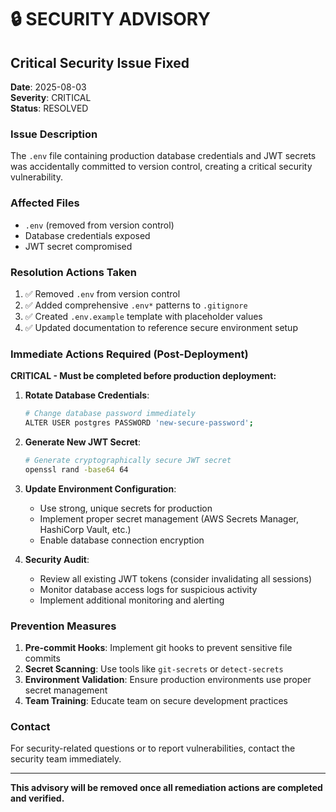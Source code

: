 # 🔒 SECURITY ADVISORY

## Critical Security Issue Fixed

**Date**: 2025-08-03  
**Severity**: CRITICAL  
**Status**: RESOLVED

### Issue Description

The `.env` file containing production database credentials and JWT secrets was accidentally committed to version control, creating a critical security vulnerability.

### Affected Files
- `.env` (removed from version control)
- Database credentials exposed
- JWT secret compromised

### Resolution Actions Taken

1. ✅ Removed `.env` from version control
2. ✅ Added comprehensive `.env*` patterns to `.gitignore`  
3. ✅ Created `.env.example` template with placeholder values
4. ✅ Updated documentation to reference secure environment setup

### Immediate Actions Required (Post-Deployment)

**CRITICAL - Must be completed before production deployment:**

1. **Rotate Database Credentials**:
   ```bash
   # Change database password immediately
   ALTER USER postgres PASSWORD 'new-secure-password';
   ```

2. **Generate New JWT Secret**:
   ```bash
   # Generate cryptographically secure JWT secret
   openssl rand -base64 64
   ```

3. **Update Environment Configuration**:
   - Use strong, unique secrets for production
   - Implement proper secret management (AWS Secrets Manager, HashiCorp Vault, etc.)
   - Enable database connection encryption

4. **Security Audit**:
   - Review all existing JWT tokens (consider invalidating all sessions)
   - Monitor database access logs for suspicious activity
   - Implement additional monitoring and alerting

### Prevention Measures

1. **Pre-commit Hooks**: Implement git hooks to prevent sensitive file commits
2. **Secret Scanning**: Use tools like `git-secrets` or `detect-secrets`  
3. **Environment Validation**: Ensure production environments use proper secret management
4. **Team Training**: Educate team on secure development practices

### Contact

For security-related questions or to report vulnerabilities, contact the security team immediately.

---
**This advisory will be removed once all remediation actions are completed and verified.**